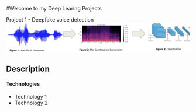 #Welcome to my Deep Learing Projects

Project 1 - Deepfake voice detection
![Project Image](https://github.com/NirAharon1/Deep-Learing-Projects/blob/main/WavToSpecToClassification.PNG)


## Description



#### Technologies

- Technology 1
- Technology 2

